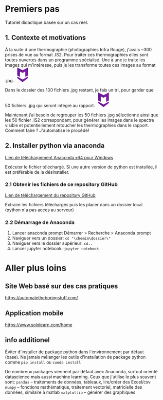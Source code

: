 # Premiers pas
Tutoriel didactique basée sur un cas réel.

## 1. Contexte et motivations
À la suite d'une thermographie (photographies Infra Rouge), j'avais ~300 prises de vue au format .IS2. Pour traiter ces thermographies elles sont toutes ouvertes dans un programme spécialisé. Une à une je traite les images qui m'intéresse, puis je les transforme toutes ces images au format .jpg.
![alt text](https://github.com/adam-p/markdown-here/raw/master/src/common/images/icon48.png "Logo Title Text 1")


Dans le dossier des 100 fichiers .jpg restant, je fais un tri, pour garder que 50 fichiers .jpg qui seront intégré au rapport.
![alt text](https://github.com/adam-p/markdown-here/raw/master/src/common/images/icon48.png "Logo Title Text 1")

Maintenant j'ai besoin de regrouper les 50 fichiers .jpg sélectionné ainsi que les 50 fichier .IS2 correspondant, pour générer les images dans le spectre visible et potentiellement retoucher les thermographies dans le rapport. Comment faire ? J'automatise le procédé!

## 2. Installer python via anaconda
[Lien de téléchargement Anaconda x64 pour Windows](https://repo.anaconda.com/archive/Anaconda3-2021.05-Windows-x86_64.exe)

Exécuter le fichier téléchargé. Si une autre version de python est installée, il est préférable de la désinstaller.

### 2.1 Obtenir les fichiers de ce repository GitHub
[Lien de téléchargement du repository GitHub](https://github.com/terborch/tutoriel-python-pour-BG/archive/refs/heads/main.zip)

Extraire les fichiers téléchargés puis les placer dans un dossier local (python n'a pas accès au serveur)

### 2.2 Démarrage de Anaconda
1. Lancer anaconda prompt
Démarrer > Recherche > Anaconda prompt
2. Naviguer vers un dossier: 
`cd "\chemin\dossier\"`
2. Naviguer vers le dossier supérieur: 
`cd..`
3. Lancer jupyter notebook: 
`jupyter notebook`


# Aller plus loins

## Site Web basé sur des cas pratiques
https://automatetheboringstuff.com/

## Application mobile
https://www.sololearn.com/home

## info additionel
Éviter d'installer de package python dans l'environnement par défaut (base). Ne jamais mélanger les outils d'installation de package python comme `pip install` ou `conda install`

De nombreux packages viennent par défaut avec Anaconda, surtout orienté datascience mais aussi machine learning. Ceux que j'utilise le plus souvent sont:
`pandas` – traitements de données, tableaux, lire/créer des Excel/csv
`numpy` – fonctions mathématique, traitement vectoriel, matricielle des données, similaire à matlab
`matplotlib` – générer des graphiques
